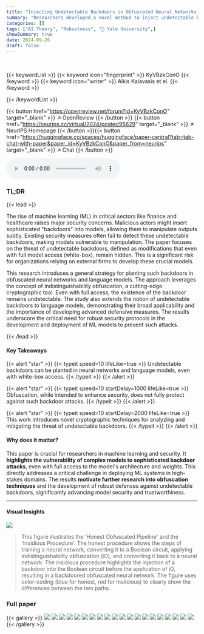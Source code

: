 ```yaml
---
title: "Injecting Undetectable Backdoors in Obfuscated Neural Networks and Language Models"
summary: "Researchers developed a novel method to inject undetectable backdoors into obfuscated neural networks and language models, even with white-box access, posing significant security risks."
categories: []
tags: ["AI Theory", "Robustness", "🏢 Yale University",]
showSummary: true
date: 2024-09-26
draft: false
---
```


<br>

{{< keywordList >}}
{{< keyword icon="fingerprint" >}} KyVBzkConO {{< /keyword >}}
{{< keyword icon="writer" >}} Alkis Kalavasis et el. {{< /keyword >}}
 
{{< /keywordList >}}

{{< button href="https://openreview.net/forum?id=KyVBzkConO" target="_blank" >}}
↗ OpenReview
{{< /button >}}
{{< button href="https://neurips.cc/virtual/2024/poster/95629" target="_blank" >}}
↗ NeurIPS Homepage
{{< /button >}}{{< button href="https://huggingface.co/spaces/huggingface/paper-central?tab=tab-chat-with-paper&paper_id=KyVBzkConO&paper_from=neurips" target="_blank" >}}
↗ Chat
{{< /button >}}



<audio controls>
    <source src="https://ai-paper-reviewer.com/KyVBzkConO/podcast.wav" type="audio/wav">
    Your browser does not support the audio element.
</audio>


### TL;DR


{{< lead >}}

The rise of machine learning (ML) in critical sectors like finance and healthcare raises major security concerns.  Malicious actors might insert sophisticated "backdoors" into models, allowing them to manipulate outputs subtly. Existing security measures often fail to detect these undetectable backdoors, making models vulnerable to manipulation. The paper focuses on the threat of undetectable backdoors, defined as modifications that even with full model access (white-box), remain hidden.  This is a significant risk for organizations relying on external firms to develop these crucial models. 

This research introduces a general strategy for planting such backdoors in obfuscated neural networks and language models.  The approach leverages the concept of indistinguishability obfuscation, a cutting-edge cryptographic tool. Even with full access, the existence of the backdoor remains undetectable.  The study also extends the notion of undetectable backdoors to language models, demonstrating their broad applicability and the importance of developing advanced defensive measures.  The results underscore the critical need for robust security protocols in the development and deployment of ML models to prevent such attacks.

{{< /lead >}}


#### Key Takeaways

{{< alert "star" >}}
{{< typeit speed=10 lifeLike=true >}} Undetectable backdoors can be planted in neural networks and language models, even with white-box access. {{< /typeit >}}
{{< /alert >}}

{{< alert "star" >}}
{{< typeit speed=10 startDelay=1000 lifeLike=true >}} Obfuscation, while intended to enhance security, does not fully protect against such backdoor attacks. {{< /typeit >}}
{{< /alert >}}

{{< alert "star" >}}
{{< typeit speed=10 startDelay=2000 lifeLike=true >}} This work introduces novel cryptographic techniques for analyzing and mitigating the threat of undetectable backdoors. {{< /typeit >}}
{{< /alert >}}

#### Why does it matter?
This paper is crucial for researchers in machine learning and security.  It **highlights the vulnerability of complex models to sophisticated backdoor attacks**, even with full access to the model's architecture and weights. This directly addresses a critical challenge in deploying ML systems in high-stakes domains. The results **motivate further research into obfuscation techniques** and the development of robust defenses against undetectable backdoors, significantly advancing model security and trustworthiness.

------
#### Visual Insights



![](https://ai-paper-reviewer.com/KyVBzkConO/figures_6_1.jpg)

> This figure illustrates the 'Honest Obfuscated Pipeline' and the 'Insidious Procedure'.  The honest procedure shows the steps of training a neural network, converting it to a Boolean circuit, applying indistinguishability obfuscation (iO), and converting it back to a neural network. The insidious procedure highlights the injection of a backdoor into the Boolean circuit before the application of iO, resulting in a backdoored obfuscated neural network. The figure uses color-coding (blue for honest, red for malicious) to clearly show the differences between the two paths.







### Full paper

{{< gallery >}}
<img src="https://ai-paper-reviewer.com/KyVBzkConO/1.png" class="grid-w50 md:grid-w33 xl:grid-w25" />
<img src="https://ai-paper-reviewer.com/KyVBzkConO/2.png" class="grid-w50 md:grid-w33 xl:grid-w25" />
<img src="https://ai-paper-reviewer.com/KyVBzkConO/3.png" class="grid-w50 md:grid-w33 xl:grid-w25" />
<img src="https://ai-paper-reviewer.com/KyVBzkConO/4.png" class="grid-w50 md:grid-w33 xl:grid-w25" />
<img src="https://ai-paper-reviewer.com/KyVBzkConO/5.png" class="grid-w50 md:grid-w33 xl:grid-w25" />
<img src="https://ai-paper-reviewer.com/KyVBzkConO/6.png" class="grid-w50 md:grid-w33 xl:grid-w25" />
<img src="https://ai-paper-reviewer.com/KyVBzkConO/7.png" class="grid-w50 md:grid-w33 xl:grid-w25" />
<img src="https://ai-paper-reviewer.com/KyVBzkConO/8.png" class="grid-w50 md:grid-w33 xl:grid-w25" />
<img src="https://ai-paper-reviewer.com/KyVBzkConO/9.png" class="grid-w50 md:grid-w33 xl:grid-w25" />
<img src="https://ai-paper-reviewer.com/KyVBzkConO/10.png" class="grid-w50 md:grid-w33 xl:grid-w25" />
<img src="https://ai-paper-reviewer.com/KyVBzkConO/11.png" class="grid-w50 md:grid-w33 xl:grid-w25" />
<img src="https://ai-paper-reviewer.com/KyVBzkConO/12.png" class="grid-w50 md:grid-w33 xl:grid-w25" />
<img src="https://ai-paper-reviewer.com/KyVBzkConO/13.png" class="grid-w50 md:grid-w33 xl:grid-w25" />
<img src="https://ai-paper-reviewer.com/KyVBzkConO/14.png" class="grid-w50 md:grid-w33 xl:grid-w25" />
<img src="https://ai-paper-reviewer.com/KyVBzkConO/15.png" class="grid-w50 md:grid-w33 xl:grid-w25" />
<img src="https://ai-paper-reviewer.com/KyVBzkConO/16.png" class="grid-w50 md:grid-w33 xl:grid-w25" />
<img src="https://ai-paper-reviewer.com/KyVBzkConO/17.png" class="grid-w50 md:grid-w33 xl:grid-w25" />
<img src="https://ai-paper-reviewer.com/KyVBzkConO/18.png" class="grid-w50 md:grid-w33 xl:grid-w25" />
<img src="https://ai-paper-reviewer.com/KyVBzkConO/19.png" class="grid-w50 md:grid-w33 xl:grid-w25" />
<img src="https://ai-paper-reviewer.com/KyVBzkConO/20.png" class="grid-w50 md:grid-w33 xl:grid-w25" />
{{< /gallery >}}